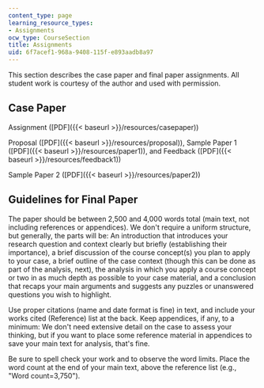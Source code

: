 ```yaml
---
content_type: page
learning_resource_types:
- Assignments
ocw_type: CourseSection
title: Assignments
uid: 6f7acef1-968a-9408-115f-e893aadb8a97
---
```


This section describes the case paper and final paper assignments. All student work is courtesy of the author and used with permission.

Case Paper
----------

Assignment ([PDF]({{< baseurl >}}/resources/casepaper))

Proposal ([PDF]({{< baseurl >}}/resources/proposal)), Sample Paper 1 ([PDF]({{< baseurl >}}/resources/paper1)), and Feedback ([PDF]({{< baseurl >}}/resources/feedback1))

Sample Paper 2 ([PDF]({{< baseurl >}}/resources/paper2))

Guidelines for Final Paper
--------------------------

The paper should be between 2,500 and 4,000 words total (main text, not including references or appendices). We don't require a uniform structure, but generally, the parts will be: An introduction that introduces your research question and context clearly but briefly (establishing their importance), a brief discussion of the course concept(s) you plan to apply to your case, a brief outline of the case context (though this can be done as part of the analysis, next), the analysis in which you apply a course concept or two in as much depth as possible to your case material, and a conclusion that recaps your main arguments and suggests any puzzles or unanswered questions you wish to highlight.

Use proper citations (name and date format is fine) in text, and include your works cited (Reference) list at the back. Keep appendices, if any, to a minimum: We don't need extensive detail on the case to assess your thinking, but if you want to place some reference material in appendices to save your main text for analysis, that's fine.

Be sure to spell check your work and to observe the word limits. Place the word count at the end of your main text, above the reference list (e.g., "Word count=3,750").